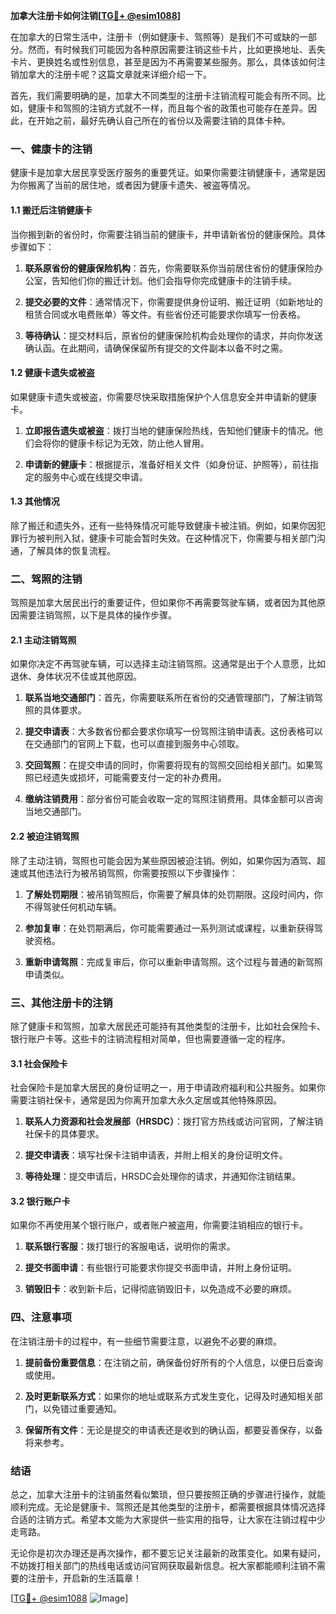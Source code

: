**加拿大注册卡如何注销[[TG💪+ @esim1088](https://t.me/s/esim1088)]**

在加拿大的日常生活中，注册卡（例如健康卡、驾照等）是我们不可或缺的一部分。然而，有时候我们可能因为各种原因需要注销这些卡片，比如更换地址、丢失卡片、更换姓名或性别信息，甚至是因为不再需要某些服务。那么，具体该如何注销加拿大的注册卡呢？这篇文章就来详细介绍一下。

首先，我们需要明确的是，加拿大不同类型的注册卡注销流程可能会有所不同。比如，健康卡和驾照的注销方式就不一样，而且每个省的政策也可能存在差异。因此，在开始之前，最好先确认自己所在的省份以及需要注销的具体卡种。

### 一、健康卡的注销

健康卡是加拿大居民享受医疗服务的重要凭证。如果你需要注销健康卡，通常是因为你搬离了当前的居住地，或者因为健康卡遗失、被盗等情况。

#### 1.1 搬迁后注销健康卡
当你搬到新的省份时，你需要注销当前的健康卡，并申请新省份的健康保险。具体步骤如下：

1. **联系原省份的健康保险机构**：首先，你需要联系你当前居住省份的健康保险办公室，告知他们你的搬迁计划。他们会指导你完成健康卡的注销手续。
   
2. **提交必要的文件**：通常情况下，你需要提供身份证明、搬迁证明（如新地址的租赁合同或水电费账单）等文件。有些省份还可能要求你填写一份表格。

3. **等待确认**：提交材料后，原省份的健康保险机构会处理你的请求，并向你发送确认函。在此期间，请确保保留所有提交的文件副本以备不时之需。

#### 1.2 健康卡遗失或被盗
如果健康卡遗失或被盗，你需要尽快采取措施保护个人信息安全并申请新的健康卡。

1. **立即报告遗失或被盗**：拨打当地的健康保险热线，告知他们健康卡的情况。他们会将你的健康卡标记为无效，防止他人冒用。

2. **申请新的健康卡**：根据提示，准备好相关文件（如身份证、护照等），前往指定的服务中心或在线提交申请。

#### 1.3 其他情况
除了搬迁和遗失外，还有一些特殊情况可能导致健康卡被注销。例如，如果你因犯罪行为被判刑入狱，健康卡可能会暂时失效。在这种情况下，你需要与相关部门沟通，了解具体的恢复流程。

### 二、驾照的注销

驾照是加拿大居民出行的重要证件，但如果你不再需要驾驶车辆，或者因为其他原因需要注销驾照，以下是具体的操作步骤。

#### 2.1 主动注销驾照
如果你决定不再驾驶车辆，可以选择主动注销驾照。这通常是出于个人意愿，比如退休、身体状况不佳或其他原因。

1. **联系当地交通部门**：首先，你需要联系所在省份的交通管理部门，了解注销驾照的具体要求。

2. **提交申请表**：大多数省份都会要求你填写一份驾照注销申请表。这份表格可以在交通部门的官网上下载，也可以直接到服务中心领取。

3. **交回驾照**：在提交申请的同时，你需要将现有的驾照交回给相关部门。如果驾照已经遗失或损坏，可能需要支付一定的补办费用。

4. **缴纳注销费用**：部分省份可能会收取一定的驾照注销费用。具体金额可以咨询当地交通部门。

#### 2.2 被迫注销驾照
除了主动注销，驾照也可能会因为某些原因被迫注销。例如，如果你因为酒驾、超速或其他违法行为被吊销驾照，你需要按照以下步骤操作：

1. **了解处罚期限**：被吊销驾照后，你需要了解具体的处罚期限。这段时间内，你不得驾驶任何机动车辆。

2. **参加复审**：在处罚期满后，你可能需要通过一系列测试或课程，以重新获得驾驶资格。

3. **重新申请驾照**：完成复审后，你可以重新申请驾照。这个过程与普通的新驾照申请类似。

### 三、其他注册卡的注销

除了健康卡和驾照，加拿大居民还可能持有其他类型的注册卡，比如社会保险卡、银行账户卡等。这些卡的注销流程相对简单，但也需要遵循一定的程序。

#### 3.1 社会保险卡
社会保险卡是加拿大居民的身份证明之一，用于申请政府福利和公共服务。如果你需要注销社保卡，通常是因为你离开加拿大永久定居或其他特殊原因。

1. **联系人力资源和社会发展部（HRSDC）**：拨打官方热线或访问官网，了解注销社保卡的具体要求。

2. **提交申请表**：填写社保卡注销申请表，并附上相关的身份证明文件。

3. **等待处理**：提交申请后，HRSDC会处理你的请求，并通知你注销结果。

#### 3.2 银行账户卡
如果你不再使用某个银行账户，或者账户被盗用，你需要注销相应的银行卡。

1. **联系银行客服**：拨打银行的客服电话，说明你的需求。

2. **提交书面申请**：有些银行可能要求你提交书面申请，并附上身份证明。

3. **销毁旧卡**：收到新卡后，记得彻底销毁旧卡，以免造成不必要的麻烦。

### 四、注意事项

在注销注册卡的过程中，有一些细节需要注意，以避免不必要的麻烦。

1. **提前备份重要信息**：在注销之前，确保备份好所有的个人信息，以便日后查询或使用。

2. **及时更新联系方式**：如果你的地址或联系方式发生变化，记得及时通知相关部门，以免错过重要通知。

3. **保留所有文件**：无论是提交的申请表还是收到的确认函，都要妥善保存，以备将来参考。

### 结语

总之，加拿大注册卡的注销虽然看似繁琐，但只要按照正确的步骤进行操作，就能顺利完成。无论是健康卡、驾照还是其他类型的注册卡，都需要根据具体情况选择合适的注销方式。希望本文能为大家提供一些实用的指导，让大家在注销过程中少走弯路。

无论你是初次办理还是再次操作，都不要忘记关注最新的政策变化。如果有疑问，不妨拨打相关部门的热线电话或访问官网获取最新信息。祝大家都能顺利注销不需要的注册卡，开启新的生活篇章！

[[TG💪+ @esim1088](https://t.me/s/esim1088) ![Image](https://i.postimg.cc/4NQfJmqS/Snipaste-2025-05-13-00-14-12.png)]